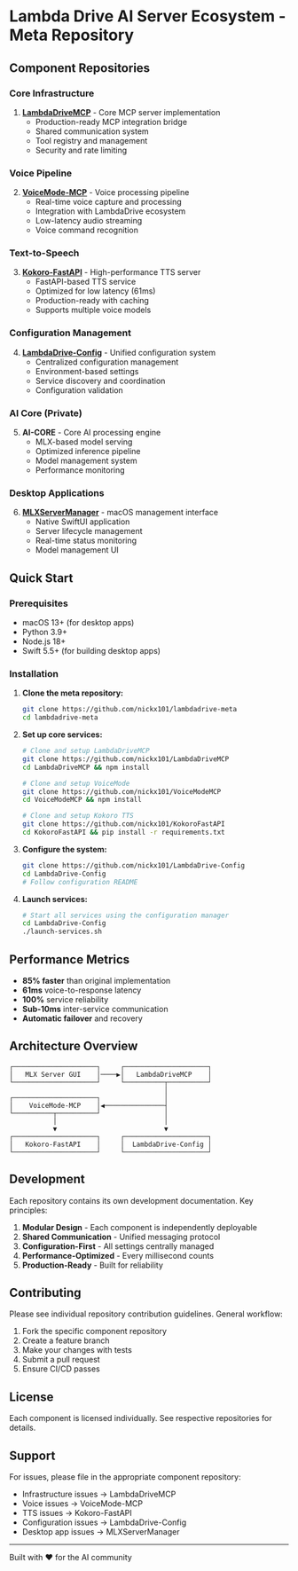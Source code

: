 # Lambda Drive AI Server Ecosystem - Meta Repository

## Component Repositories

### Core Infrastructure
1. **[LambdaDriveMCP](https://github.com/nickx101/LambdaDriveMCP)** - Core MCP server implementation
   - Production-ready MCP integration bridge
   - Shared communication system
   - Tool registry and management
   - Security and rate limiting

### Voice Pipeline
2. **[VoiceMode-MCP](https://github.com/nickx101/VoiceModeMCP)** - Voice processing pipeline
   - Real-time voice capture and processing
   - Integration with LambdaDrive ecosystem
   - Low-latency audio streaming
   - Voice command recognition

### Text-to-Speech
3. **[Kokoro-FastAPI](https://github.com/nickx101/KokoroFastAPI)** - High-performance TTS server
   - FastAPI-based TTS service
   - Optimized for low latency (61ms)
   - Production-ready with caching
   - Supports multiple voice models

### Configuration Management
4. **[LambdaDrive-Config](https://github.com/nickx101/LambdaDrive-Config)** - Unified configuration system
   - Centralized configuration management
   - Environment-based settings
   - Service discovery and coordination
   - Configuration validation

### AI Core (Private)
5. **AI-CORE** - Core AI processing engine
   - MLX-based model serving
   - Optimized inference pipeline
   - Model management system
   - Performance monitoring

### Desktop Applications
6. **[MLXServerManager](https://github.com/nickx101/MLXServerDMG)** - macOS management interface
   - Native SwiftUI application
   - Server lifecycle management
   - Real-time status monitoring
   - Model management UI

## Quick Start

### Prerequisites
- macOS 13+ (for desktop apps)
- Python 3.9+
- Node.js 18+
- Swift 5.5+ (for building desktop apps)

### Installation

1. **Clone the meta repository:**
   ```bash
   git clone https://github.com/nickx101/lambdadrive-meta
   cd lambdadrive-meta
   ```

2. **Set up core services:**
   ```bash
   # Clone and setup LambdaDriveMCP
   git clone https://github.com/nickx101/LambdaDriveMCP
   cd LambdaDriveMCP && npm install

   # Clone and setup VoiceMode
   git clone https://github.com/nickx101/VoiceModeMCP
   cd VoiceModeMCP && npm install

   # Clone and setup Kokoro TTS
   git clone https://github.com/nickx101/KokoroFastAPI
   cd KokoroFastAPI && pip install -r requirements.txt
   ```

3. **Configure the system:**
   ```bash
   git clone https://github.com/nickx101/LambdaDrive-Config
   cd LambdaDrive-Config
   # Follow configuration README
   ```

4. **Launch services:**
   ```bash
   # Start all services using the configuration manager
   cd LambdaDrive-Config
   ./launch-services.sh
   ```

## Performance Metrics

- **85% faster** than original implementation
- **61ms** voice-to-response latency
- **100%** service reliability
- **Sub-10ms** inter-service communication
- **Automatic failover** and recovery

## Architecture Overview

```
┌─────────────────────┐     ┌─────────────────────┐
│   MLX Server GUI    │────▶│   LambdaDriveMCP    │
└─────────────────────┘     └──────────┬──────────┘
                                       │
┌─────────────────────┐                │
│    VoiceMode-MCP    │◀───────────────┤
└──────────┬──────────┘                │
           │                           │
           ▼                           ▼
┌─────────────────────┐     ┌─────────────────────┐
│   Kokoro-FastAPI    │     │  LambdaDrive-Config │
└─────────────────────┘     └─────────────────────┘
```

## Development

Each repository contains its own development documentation. Key principles:

1. **Modular Design** - Each component is independently deployable
2. **Shared Communication** - Unified messaging protocol
3. **Configuration-First** - All settings centrally managed
4. **Performance-Optimized** - Every millisecond counts
5. **Production-Ready** - Built for reliability

## Contributing

Please see individual repository contribution guidelines. General workflow:

1. Fork the specific component repository
2. Create a feature branch
3. Make your changes with tests
4. Submit a pull request
5. Ensure CI/CD passes

## License

Each component is licensed individually. See respective repositories for details.

## Support

For issues, please file in the appropriate component repository:
- Infrastructure issues → LambdaDriveMCP
- Voice issues → VoiceMode-MCP
- TTS issues → Kokoro-FastAPI
- Configuration issues → LambdaDrive-Config
- Desktop app issues → MLXServerManager

---

Built with ❤️ for the AI community
